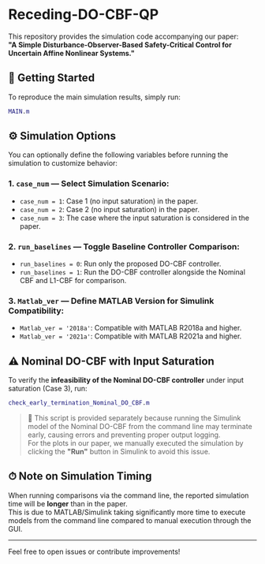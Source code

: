 # Receding-DO-CBF-QP

This repository provides the simulation code accompanying our paper:  
**"A Simple Disturbance-Observer-Based Safety-Critical Control for Uncertain Affine Nonlinear Systems."**

## 🚀 Getting Started

To reproduce the main simulation results, simply run:

```matlab
MAIN.m
```

## ⚙️ Simulation Options

You can optionally define the following variables before running the simulation to customize behavior:

### 1. `case_num` — Select Simulation Scenario:
- `case_num = 1`: Case 1 (no input saturation) in the paper.
- `case_num = 2`: Case 2 (no input saturation) in the paper.
- `case_num = 3`: The case where the input saturation is considered in the paper.

### 2. `run_baselines` — Toggle Baseline Controller Comparison:
- `run_baselines = 0`: Run only the proposed DO-CBF controller.
- `run_baselines = 1`: Run the DO-CBF controller alongside the Nominal CBF and L1-CBF for comparison.

### 3. `Matlab_ver` — Define MATLAB Version for Simulink Compatibility:
- `Matlab_ver = '2018a'`: Compatible with MATLAB R2018a and higher.
- `Matlab_ver = '2021a'`: Compatible with MATLAB R2021a and higher.
  
## ⚠️ Nominal DO-CBF with Input Saturation

To verify the **infeasibility of the Nominal DO-CBF controller** under input saturation (Case 3), run:

```matlab
check_early_termination_Nominal_DO_CBF.m
```

> 📌 This script is provided separately because running the Simulink model of the Nominal DO-CBF from the command line may terminate early, causing errors and preventing proper output logging.  
For the plots in our paper, we manually executed the simulation by clicking the **"Run"** button in Simulink to avoid this issue.

## ⏱ Note on Simulation Timing

When running comparisons via the command line, the reported simulation time will be **longer** than in the paper.  
This is due to MATLAB/Simulink taking significantly more time to execute models from the command line compared to manual execution through the GUI.

---

Feel free to open issues or contribute improvements!


